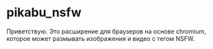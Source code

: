 # pikabu_nsfw
Приветствую.
Это расширение для браузеров на основе chromium, которое может размывать изображения и видео с тегом NSFW.

